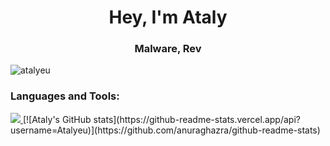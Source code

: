 <h1 align="center">Hey, I'm Ataly</h1>
<h3 align="center">Malware, Rev</h3>

<p align="left"> <img src="https://komarev.com/ghpvc/?username=atalyeu&label=Profile%20views&color=0e75b6&style=flat" alt="atalyeu" /> </p>

<h3 align="left">Languages and Tools:</h3>

  <a href="https://skillicons.dev">
    <img src="https://skillicons.dev/icons?i=c,cpp,cs,ts,py,docker,linux,express,nestjs" />
  </a>
[![Ataly's GitHub stats](https://github-readme-stats.vercel.app/api?username=Atalyeu)](https://github.com/anuraghazra/github-readme-stats)
